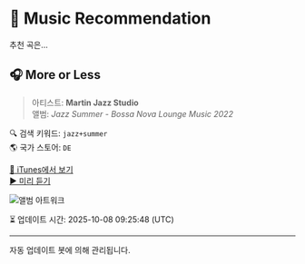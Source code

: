 
# 🎵 Music Recommendation

추천 곡은...

## 🎧 More or Less  
> 아티스트: **Martin Jazz Studio**  
> 앨범: _Jazz Summer - Bossa Nova Lounge Music 2022_  

🔍 검색 키워드: `jazz+summer`  
🌎 국가 스토어: `DE`

[🔗 iTunes에서 보기](https://music.apple.com/de/album/more-or-less/1614337612?i=1614337613&uo=4)  
[▶️ 미리 듣기](https://audio-ssl.itunes.apple.com/itunes-assets/AudioPreview116/v4/e0/9a/02/e09a021f-2f35-0e2f-7745-312a42c92996/mzaf_2861100028823555457.plus.aac.p.m4a)

![앨범 아트워크](https://is1-ssl.mzstatic.com/image/thumb/Music126/v4/8f/dd/55/8fdd551e-faf4-06a7-3f2e-fa11175767c5/5904195591617.jpg/100x100bb.jpg)

⏳ 업데이트 시간: 2025-10-08 09:25:48 (UTC)

---
자동 업데이트 봇에 의해 관리됩니다.
